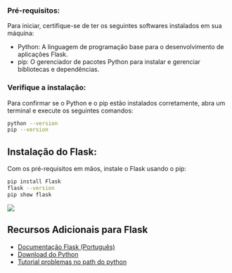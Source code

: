 
### Pré-requisitos:

Para iniciar, certifique-se de ter os seguintes softwares instalados em sua máquina:

- Python: A linguagem de programação base para o desenvolvimento de aplicações Flask.
- pip: O gerenciador de pacotes Python para instalar e gerenciar bibliotecas e dependências.

### Verifique a instalação:

Para confirmar se o Python e o pip estão instalados corretamente, abra um terminal e execute os seguintes comandos:

```bash
python --version
pip --version

```
## Instalação do Flask:

Com os pré-requisitos em mãos, instale o Flask usando o pip:

```bash
pip install Flask
flask --version
pip show flask

```
<img src="https://phylos.net/wp-content/uploads/2022/02/pastasFlask.jpg">


  ## Recursos Adicionais para Flask

- [Documentação Flask (Português)](https://readthedocs.org/projects/flask/)
- [Download do Python](https://www.python.org/downloads/)
- [Tutorial problemas no path do python](https://m.youtube.com/watch?v=Z1RJmh_OqeA)
